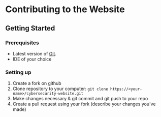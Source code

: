 # Contributing to the Website
## Getting Started
### Prerequisites
* Latest version of [Git](https://git-scm.com/).
* IDE of your choice
### Setting up
1. Create a fork on github
2. Clone repository to your computer: `git clone https://<your-name>/cybersecurity-website.git`
3. Make changes necessary & git commit and git push to your repo
4. Create a pull request using your fork (describe your changes you've made)
